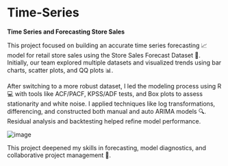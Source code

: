 # Time-Series

**Time Series and Forecasting Store Sales**

This project focused on building an accurate time series forecasting 📈 model for retail store sales using the Store Sales Forecast Dataset 🛒. Initially, our team explored multiple datasets and visualized trends using bar charts, scatter plots, and QQ plots 📊. 

After switching to a more robust dataset, I led the modeling process using R 💻 with tools like ACF/PACF, KPSS/ADF tests, and Box plots to assess stationarity and white noise. I applied techniques like log transformations, differencing, and constructed both manual and auto ARIMA models 🔍. Residual analysis and backtesting helped refine model performance. 

![image]()


This project deepened my skills in forecasting, model diagnostics, and collaborative project management 🤝.

